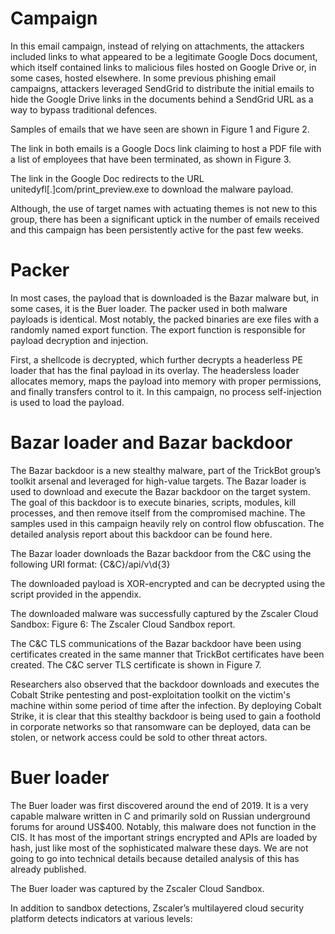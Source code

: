 # Campaign

In this email campaign, instead of relying on attachments, the attackers included links to what appeared to be a legitimate Google Docs document, which itself contained links to malicious files hosted on Google Drive or, in some cases, hosted elsewhere. In some previous phishing email campaigns, attackers leveraged SendGrid to distribute the initial emails to hide the Google Drive links in the documents behind a SendGrid URL as a way to bypass traditional defences.

Samples of emails that we have seen are shown in Figure 1 and Figure 2.



The link in both emails is a Google Docs link claiming to host a PDF file with a list of employees that have been terminated, as shown in Figure 3.



The link in the Google Doc redirects to the URL unitedyfl[.]com/print_preview.exe to download the malware payload.

Although, the use of target names with actuating themes is not new to this group, there has been a significant uptick in the number of emails received and this campaign has been persistently active for the past few weeks.

# Packer

In most cases, the payload that is downloaded is the Bazar malware but, in some cases, it is the Buer loader. The packer used in both malware payloads is identical. Most notably, the packed binaries are exe files with a randomly named export function. The export function is responsible for payload decryption and injection.

First, a shellcode is decrypted, which further decrypts a headerless PE loader that has the final payload in its overlay. The headersless loader allocates memory, maps the payload into memory with proper permissions, and finally transfers control to it. In this campaign, no process self-injection is used to load the payload.


# Bazar loader and Bazar backdoor

The Bazar backdoor is a new stealthy malware, part of the TrickBot group’s toolkit arsenal and leveraged for high-value targets. The Bazar loader is used to download and execute the Bazar backdoor on the target system. The goal of this backdoor is to execute binaries, scripts, modules, kill processes, and then remove itself from the compromised machine. The samples used in this campaign heavily rely on control flow obfuscation. The detailed analysis report about this backdoor can be found here.

The Bazar loader downloads the Bazar backdoor from the C&C using the following URI format: {C&C}/api/v\d{3}

The downloaded payload is XOR-encrypted and can be decrypted using the script provided in the appendix.

The downloaded malware was successfully captured by the Zscaler Cloud Sandbox: Figure 6: The Zscaler Cloud Sandbox report.



The C&C TLS communications of the Bazar backdoor have been using certificates created in the same manner that TrickBot certificates have been created. The C&C server TLS certificate is shown in Figure 7.



Researchers also observed that the backdoor downloads and executes the Cobalt Strike pentesting and post-exploitation toolkit on the victim's machine within some period of time after the infection. By deploying Cobalt Strike, it is clear that this stealthy backdoor is being used to gain a foothold in corporate networks so that ransomware can be deployed, data can be stolen, or network access could be sold to other threat actors.

# Buer loader

The Buer loader was first discovered around the end of 2019. It is a very capable malware written in C and primarily sold on Russian underground forums for around US$400. Notably, this malware does not function in the CIS. It has most of the important strings encrypted and APIs are loaded by hash, just like most of the sophisticated malware these days. We are not going to go into technical details because detailed analysis of this has already published.

The Buer loader was captured by the Zscaler Cloud Sandbox.



In addition to sandbox detections, Zscaler’s multilayered cloud security platform detects indicators at various levels:




